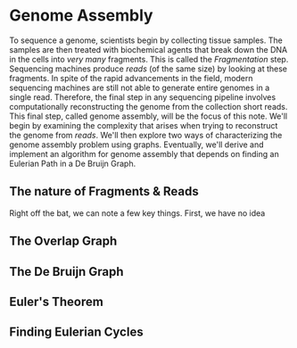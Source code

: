 # Genome Assembly

To sequence a genome, scientists begin by collecting tissue samples. The samples are then treated with biochemical agents that break down the DNA in the cells into _very many_ fragments. This is called the _Fragmentation_ step. Sequencing machines produce _reads_ (of the same size) by looking at these fragments. In spite of the rapid advancements in the field, modern sequencing machines are still not able to generate entire genomes in a single read. Therefore, the final step in any sequencing pipeline involves computationally reconstructing the genome from the collection short reads. This final step, called genome assembly,  will be the focus of this note. We'll begin by examining the complexity that arises when trying to reconstruct the genome from _reads_. We'll then explore two ways of characterizing the genome assembly problem using graphs. Eventually, we'll derive and implement an algorithm for genome assembly that depends on finding an Eulerian Path in a De Bruijn Graph.

## The nature of Fragments & Reads

Right off the bat, we can note a few key things. First, we have no idea

## The Overlap Graph

## The De Bruijn Graph

## Euler's Theorem

## Finding Eulerian Cycles

